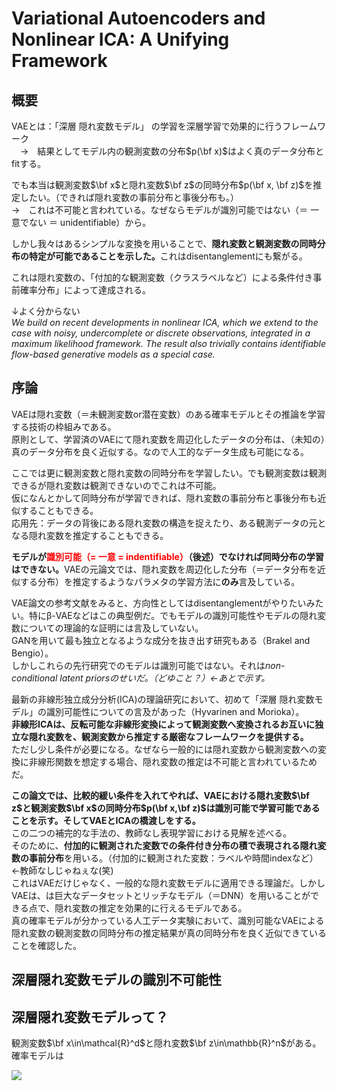 # Variational Autoencoders and Nonlinear ICA: A Unifying Framework

## 概要
VAEとは：「深層 隠れ変数モデル」 の学習を深層学習で効果的に行うフレームワーク<br>　→　結果としてモデル内の観測変数の分布$p(\bf x)$はよく真のデータ分布とfitする。

でも本当は観測変数$\bf x$と隠れ変数$\bf z$の同時分布$p(\bf x, \bf z)$を推定したい。（できれば隠れ変数の事前分布と事後分布も。）<br>→　これは不可能と言われている。なぜならモデルが識別可能ではない（＝ 一意でない ＝ unidentifiable）から。

しかし我々はあるシンプルな変換を用いることで、<strong>隠れ変数と観測変数の同時分布の特定が可能であることを示した。</strong>これはdisentanglementにも繋がる。

これは隠れ変数の、「付加的な観測変数（クラスラベルなど）による条件付き事前確率分布」によって達成される。

↓よく分からない<br>
<cite>We build on recent developments in nonlinear ICA, which we extend to the case with noisy, undercomplete or discrete observations, integrated in a maximum likelihood framework. The result also trivially contains identifiable flow-based generative models as a special case.</cite>

## 序論
VAEは隠れ変数（＝未観測変数or潜在変数）のある確率モデルとその推論を学習する技術の枠組みである。<br>
原則として、学習済のVAEにて隠れ変数を周辺化したデータの分布は、（未知の）真のデータ分布を良く近似する。なので人工的なデータ生成も可能になる。

ここでは更に観測変数と隠れ変数の同時分布を学習したい。でも観測変数は観測できるが隠れ変数は観測できないのでこれは不可能。<br>
仮になんとかして同時分布が学習できれば、隠れ変数の事前分布と事後分布も近似することもできる。<br>
応用先：データの背後にある隠れ変数の構造を捉えたり、ある観測データの元となる隠れ変数を推定することもできる。

<strong>モデルが<font color="Red">識別可能（= 一意 = indentifiable）</font>（後述）でなければ同時分布の学習はできない。</strong>VAEの元論文では、隠れ変数を周辺化した分布（＝データ分布を近似する分布）を推定するようなパラメタの学習方法に<strong>のみ</strong>言及している。

VAE論文の参考文献をみると、方向性としてはdisentanglementがやりたいみたい。特にβ-VAEなどはこの典型例だ。でもモデルの識別可能性やモデルの隠れ変数についての理論的な証明には言及していない。<br>
GANを用いて最も独立となるような成分を抜き出す研究もある（Brakel and Bengio）。<br>
しかしこれらの先行研究でのモデルは識別可能ではない。それは<cite>non-conditional latent priors<cite>のせいだ。（どゆこと？）←あとで示す。

最新の非線形独立成分分析(ICA)の理論研究において、初めて「深層 隠れ変数モデル」の識別可能性についての言及があった（Hyvarinen and Morioka）。<br>
<strong>非線形ICAは、反転可能な非線形変換によって観測変数へ変換されるお互いに独立な隠れ変数を、観測変数から推定する厳密なフレームワークを提供する。</strong><br>
ただし少し条件が必要になる。なぜなら一般的には隠れ変数から観測変数への変換に非線形関数を想定する場合、隠れ変数の推定は不可能と言われているためだ。

<strong>この論文では、比較的緩い条件を入れてやれば、VAEにおける隠れ変数$\bf z$と観測変数$\bf x$の同時分布$p(\bf x,\bf z)$は識別可能で学習可能であることを示す。そしてVAEとICAの橋渡しをする。</strong><br>
この二つの補完的な手法の、教師なし表現学習における見解を述べる。<br>
そのために、<strong>付加的に観測された変数での条件付き分布の積で表現される隠れ変数の事前分布</strong>を用いる。（付加的に観測された変数：ラベルや時間indexなど）←教師なしじゃねぇな(笑)<br>
これはVAEだけじゃなく、一般的な隠れ変数モデルに適用できる理論だ。しかしVAEは、は巨大なデータセットとリッチなモデル（＝DNN）を用いることができる点で、隠れ変数の推定を効果的に行えるモデルである。<br>
真の確率モデルが分かっている人工データ実験において、識別可能なVAEによる隠れ変数の観測変数の同時分布の推定結果が真の同時分布を良く近似できていることを確認した。

## 深層隠れ変数モデルの識別不可能性

## 深層隠れ変数モデルって？
観測変数$\bf x\in\mathcal{R}^d$と隠れ変数$\bf z\in\mathbb{R}^n$がある。確率モデルは

<img src="https://render.githubusercontent.com/render/math?math=%5Cdisplaystyle+%5Cbegin%7Balign%2A%7D%0Ap_%7B%5Cboldsymbol%5Ctheta%7D%28%5Cbf+x%2C%5Cbf+z%29%3Dp_%7B%5Cboldsymbol%5Ctheta%7D%28%5Cbf+x%7C%5Cbf+z%29p_%7B%5Cboldsymbol%5Ctheta%7D%28%5Cbf+z%29%0A%5Cend%7Balign%2A%7D%0A">

